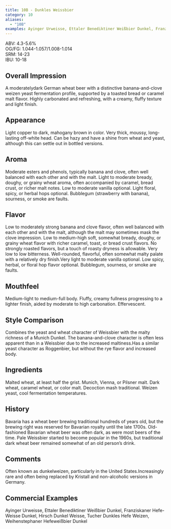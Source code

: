 ```yaml
---
title: 10B - Dunkles Weissbier
category: 10
aliases: 
  - "10B"
examples: Ayinger Urweisse, Ettaler Benediktiner Weißbier Dunkel, Franziskaner Hefe-Weisse Dunkel, Hirsch Dunkel Weisse, Tucher Dunkles Hefe Weizen, Weihenstephaner Hefeweißbier Dunkel
---
```


ABV: 4.3-5.6%  
OG/FG: 1.044-1.057/1.008-1.014  
SRM: 14-23  
IBU: 10-18

## Overall Impression
A moderatelydark German wheat beer with a distinctive banana-and-clove weizen yeast fermentation profile, supported by a toasted bread or caramel malt flavor. Highly carbonated and refreshing, with a creamy, fluffy texture and light finish.

## Appearance
Light copper to dark, mahogany brown in color. Very thick, moussy, long-lasting off-white head. Can be hazy and have a shine from wheat and yeast, although this can settle out in bottled versions.

## Aroma
Moderate esters and phenols, typically banana and clove, often well balanced with each other and with the malt. Light to moderate bready, doughy, or grainy wheat aroma, often accompanied by caramel, bread crust, or richer malt notes. Low to moderate vanilla optional. Light floral, spicy, or herbal hops optional. Bubblegum (strawberry with banana), sourness, or smoke are faults.

## Flavor
Low to moderately strong banana and clove flavor, often well balanced with each other and with the malt, although the malt may sometimes mask the clove impression. Low to medium-high soft, somewhat bready, doughy, or grainy wheat flavor with richer caramel, toast, or bread crust flavors. No strongly roasted flavors, but a touch of roasty dryness is allowable. Very low to low bitterness. Well-rounded, flavorful, often somewhat malty palate with a relatively dry finish.Very light to moderate vanilla optional. Low spicy, herbal, or floral hop flavor optional. Bubblegum, sourness, or smoke are faults.

## Mouthfeel
Medium-light to medium-full body. Fluffy, creamy fullness progressing to a lighter finish, aided by moderate to high carbonation. Effervescent.

## Style Comparison
Combines the yeast and wheat character of Weissbier with the malty richness of a Munich Dunkel. The banana-and-clove character is often less apparent than in a Weissbier due to the increased maltiness.Has a similar yeast character as Roggenbier, but without the rye flavor and increased body.

## Ingredients
Malted wheat, at least half the grist. Munich, Vienna, or Pilsner malt. Dark wheat, caramel wheat, or color malt. Decoction mash traditional. Weizen yeast, cool fermentation temperatures.

## History
Bavaria has a wheat beer brewing traditional hundreds of years old, but the brewing right was reserved for Bavarian royalty until the late 1700s. Old-fashioned Bavarian wheat beer was often dark, as were most beers of the time. Pale Weissbier started to become popular in the 1960s, but traditional dark wheat beer remained somewhat of an old person’s drink.

## Comments
Often known as dunkelweizen, particularly in the United States.Increasingly rare and often being replaced by Kristall and non-alcoholic versions in Germany.

## Commercial Examples
Ayinger Urweisse, Ettaler Benediktiner Weißbier Dunkel, Franziskaner Hefe-Weisse Dunkel, Hirsch Dunkel Weisse, Tucher Dunkles Hefe Weizen, Weihenstephaner Hefeweißbier Dunkel





